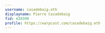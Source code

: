 ```yaml
---
username: casadebaig.eth
displayname: Pierre Casadebaig
fid: 428399
profile: https://warpcast.com/casadebaig.eth
---
```

